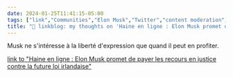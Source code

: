 ```yaml
---
date: 2024-01-25T11:41:15-05:00
tags: ["link","Communities","Elon Musk","Twitter","content moderation","hate speech","Ireland"]
title: "🔗 linkblog: my thoughts on 'Haine en ligne : Elon Musk promet de payer les recours en justice contre la future loi irlandaise'"
---
```

Musk ne s'intéresse à la liberté d'expression que quand il peut en profiter.

[link to "Haine en ligne : Elon Musk promet de payer les recours en justice contre la future loi irlandaise"](https://www.francetvinfo.fr/replay-radio/le-monde-est-a-nous/haine-en-ligne-elon-musk-promet-de-payer-les-recours-en-justice-contre-la-future-loi-irlandaise_6295287.html#xtor=RSS-3-%5Binternet%5D)